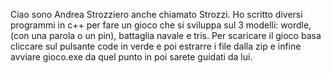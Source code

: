 Ciao sono Andrea Strozziero anche chiamato Strozzi.
Ho scritto diversi programmi in c++ per fare un gioco che si sviluppa sul 3 modelli: wordle, (con una parola o un pin), battaglia navale e tris.
Per scaricare il gioco basa cliccare sul pulsante code in verde e poi estrarre i file dalla zip e infine avviare gioco.exe da quel punto in poi sarete guidati da lui.
